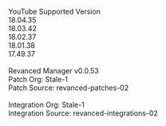 YouTube Supported Version<br>
18.04.35<br>
18.03.42<br>
18.02.37<br>
18.01.38<br>
17.49.37<br>
<br>
Revanced Manager v0.0.53<br>
Patch Org: Stale-1<br>
Patch Source: revanced-patches-02<br>
<br>
Integration Org: Stale-1<br>
Integration Source: revanced-integrations-02<br>
